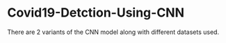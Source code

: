 # Covid19-Detction-Using-CNN
There are 2 variants of the CNN model along with different datasets used.
